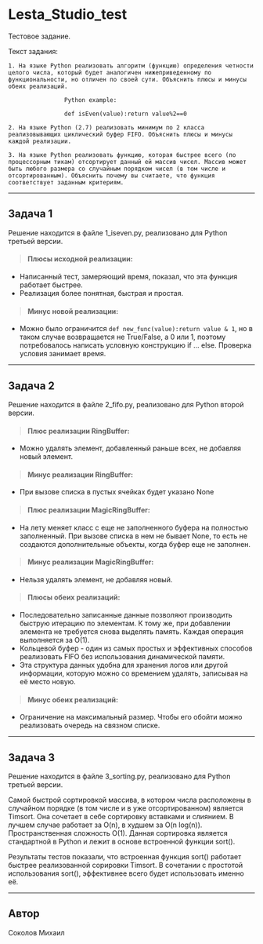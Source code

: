 # Lesta_Studio_test
Тестовое задание.

Текст задания:
```
1. На языке Python реализовать алгоритм (функцию) определения четности целого числа, который будет аналогичен нижеприведенному по функциональности, но отличен по своей сути. Объяснить плюсы и минусы обеих реализаций.

                Python example:

                def isEven(value):return value%2==0

2. На языке Python (2.7) реализовать минимум по 2 класса реализовывающих циклический буфер FIFO. Объяснить плюсы и минусы каждой реализации.

3. На языке Python реализовать функцию, которая быстрее всего (по процессорным тикам) отсортирует данный ей массив чисел. Массив может быть любого размера со случайным порядком чисел (в том числе и отсортированным). Объяснить почему вы считаете, что функция соответствует заданным критериям.
```

---

## Задача 1
Решение находится в файле 1_iseven.py, реализовано для Python третьей версии.

> #### **Плюсы исходной реализации:**
- Написанный тест, замеряющий время, показал, что эта функция работает быстрее.
- Реализация более понятная, быстрая и простая.

> #### **Минус новой реализации:**
- Можно было ограничится ```def new_func(value):return value & 1```, но в таком случае возвращается не True/False, a 0 или 1, поэтому потребовалось написать условную конструкцию if ... else. Проверка условия занимает время.


---

## Задача 2
Решение находится в файле 2_fifo.py, реализовано для Python второй версии.

> #### **Плюс реализации RingBuffer:**
- Можно удалять элемент, добавленный раньше всех, не добавляя новый элемент.

> #### **Минус реализации RingBuffer:**
- При вызове списка в пустых ячейках будет указано None

> #### **Плюс реализации MagicRingBuffer:**
- На лету меняет класс с еще не заполненного буфера на полностью заполненный. При вызове списка в нем не бывает None, то есть не создаются дополнительные объекты, когда буфер еще не заполнен.

> #### **Минус реализации MagicRingBuffer:**
- Нельзя удалять элемент, не добавляя новый.

> #### **Плюсы обеих реализаций:**
- Последовательно записанные данные позволяют производить быструю итерацию по элементам. К тому же, при добавлении элемента не требуется снова выделять память. Каждая операция выполняется за O(1).
- Кольцевой буфер - один из самых простых и эффективных способов реализовать FIFO  без использования динамической памяти.
- Эта структура данных удобна для хранения логов или другой информации, которую можно со времением удалять, записывая на её место новую.

> #### **Минус обеих реализаций:**
- Ограничение на максимальный размер. Чтобы его обойти можно реализовать очередь на связном списке.

---

## Задача 3
Решение находится в файле 3_sorting.py, реализовано для Python третьей версии.


Самой быстрой сортировкой массива, в котором числа расположены в случайном порядке (в том числе и в уже отсортированном) является Timsort. Она сочетает в себе сортировку вставками и слиянием. В лучшем случае работает за O(n), в худшем за O(n log(n)). Пространственная сложность O(1). Данная сортировка является стандартной в Python и лежит в основе встроенной функции sort().

Результаты тестов показали, что встроенная функция sort() работает быстрее реализованной сорировки Timsort. В сочетании с простотой использования sort(), эффективнее всего будет использовать именно её.

---

## Автор
Соколов Михаил
